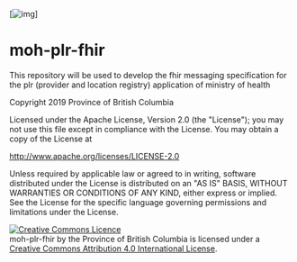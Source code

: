 [![img](https://img.shields.io/badge/Lifecycle-Experimental-339999)]

# moh-plr-fhir
This repository will be used to develop the fhir messaging specification for the plr (provider and location registry) application of ministry of health


Copyright 2019 Province of British Columbia

Licensed under the Apache License, Version 2.0 (the "License");
you may not use this file except in compliance with the License.
You may obtain a copy of the License at 

   http://www.apache.org/licenses/LICENSE-2.0

Unless required by applicable law or agreed to in writing, software
distributed under the License is distributed on an "AS IS" BASIS,
WITHOUT WARRANTIES OR CONDITIONS OF ANY KIND, either express or implied.
See the License for the specific language governing permissions and
limitations under the License.


<a rel="license" href="http://creativecommons.org/licenses/by/4.0/"><img alt="Creative Commons Licence"
style="border-width:0" src="https://i.creativecommons.org/l/by/4.0/80x15.png" /></a><br /><span
xmlns:dct="http://purl.org/dc/terms/" property="dct:title">moh-plr-fhir</span> by <span
xmlns:cc="http://creativecommons.org/ns#" property="cc:attributionName">the Province of British Columbia
</span> is licensed under a <a rel="license" href="http://creativecommons.org/licenses/by/4.0/">
Creative Commons Attribution 4.0 International License</a>.
